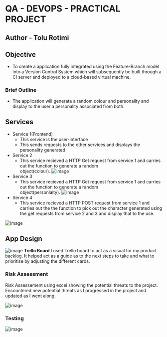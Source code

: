 # QA - DEVOPS - PRACTICAL PROJECT
## Author - Tolu Rotimi
## Objective
* To create a application fully integrated using the Feature-Branch model into a Version Control System which will subsequently be built through a CI server and deployed to a cloud-based virtual machine.
### Brief Outline
* The application will generata a random colour and personality and display to the user a personality associated from both.

## Services
* Service 1(Frontend)
  * This service is the user-interface
  * This sends requests to the other services and displays the personality generated 
* Service 2
  * This service recieved a HTTP Get request from service 1 and carries out the function to generate a random  
    object(colour). 
  ![image](https://user-images.githubusercontent.com/96881229/189162910-58af387d-963e-4a6a-9bc7-b591d4744a54.png)
* Service 3
  * This service recieved a HTTP Get request from service 1 and carries out the function to generate a random  
    object(personlaity). 
 ![image](https://user-images.githubusercontent.com/96881229/189163358-f7334d8e-fa71-4531-b097-d8623fba83e3.png)
* Service 4
  * This service recieved a HTTP POST request from service 1 and carries out the the function to pick out the character generated using the get requests from service 2 and 3 and display that to the use.
  
 ![image](https://user-images.githubusercontent.com/96881229/189163871-0293e8a1-7d26-4112-94c7-d839a397c97d.png)


## App Design

![image](https://user-images.githubusercontent.com/96881229/189169652-c5f7a090-60e8-44db-969c-306661cb4a6d.png)
 **Trello Board** 
I used Trello board to act as a visual for my product backlog. It helped act as a guide as to the next steps to take and what to prioritise by adjusting the different cards.

### **Risk Assessment**
Risk Assessement using excel showing the potential threats to the project. Encountered new potential threats as I progressed in the project and updated as I went along.

![image](https://user-images.githubusercontent.com/96881229/183014230-5c09d6d1-5713-485d-8b32-1ca8174d821d.png)

### **Testing**

![image](https://user-images.githubusercontent.com/96881229/189171000-afddc9a6-558a-4e55-a88e-e7a3b5e3cf13.png)



